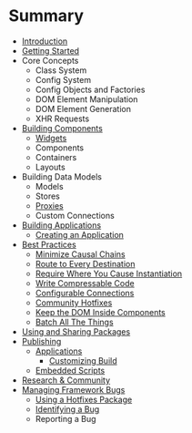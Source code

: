# Summary

* [Introduction](README.md)
* [Getting Started](getting_started/README.md)
* Core Concepts
   * Class System
   * Config System
   * Config Objects and Factories
   * DOM Element Manipulation
   * DOM Element Generation
   * XHR Requests
* [Building Components](building_components/README.md)
   * [Widgets](building_components/widgets.md)
   * Components
   * Containers
   * Layouts
* Building Data Models
   * Models
   * Stores
   * [Proxies](data/proxies.md)
   * Custom Connections
* [Building Applications](applications/README.md)
   * [Creating an Application](applications/creating.md)
* [Best Practices](best_practices/README.md)
   * [Minimize Causal Chains](best_practices/causal_chains.md)
   * [Route to Every Destination](best_practices/routes.md)
   * [Require Where You Cause Instantiation](best_practices/requires.md)
   * [Write Compressable Code](best_practices/compressable_code.md)
   * [Configurable Connections](best_practices/connections.md)
   * [Community Hotfixes](best_practices/community_hotfixes.md)
   * [Keep the DOM Inside Components](best_practices/dom_inside_components.md)
   * [Batch All The Things](best_practices/batching.md)
* [Using and Sharing Packages](packages/README.md)
* [Publishing](publishing/README.md)
   * [Applications](publishing/applications.md)
       * [Customizing Build](publishing/applications/customizing_build.md)
   * [Embedded Scripts](publishing/embedded_scripts.md)
* [Research & Community](research_and_community/README.md)
* [Managing Framework Bugs](framework_bugs/README.md)
   * [Using a Hotfixes Package](framework_bugs/hotfixes_package.md)
   * [Identifying a Bug](framework_bugs/identifying.md)
   * Reporting a Bug

